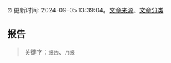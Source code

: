 :alarm_clock: 更新时间: 2024-09-05 13:39:04。[文章来源](/README.md)、[文章分类](/TAGS.md)

## 报告


> 关键字：`报告`、`月报`




